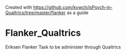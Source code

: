 Created with https://github.com/kywch/jsPsych-in-Qualtrics/tree/master/flanker as a guide

# Flanker_Qualtrics
Eriksen Flanker Task to be administer through Qualtrics

